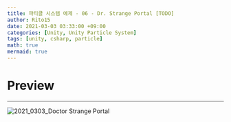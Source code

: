 ```yaml
---
title: 파티클 시스템 예제 - 06 - Dr. Strange Portal [TODO]
author: Rito15
date: 2021-03-03 03:33:00 +09:00
categories: [Unity, Unity Particle System]
tags: [unity, csharp, particle]
math: true
mermaid: true
---
```


# Preview
---

![2021_0303_Doctor Strange Portal](https://user-images.githubusercontent.com/42164422/109697617-c9dcbc80-7bd1-11eb-9fab-938ee19915eb.gif)